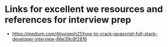 # Links for excellent we resources and references for interview prep

- https://medium.com/@iyogesh21/how-to-crack-javascript-full-stack-developer-interview-86e39c8f2816
